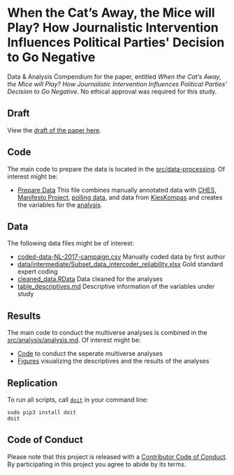 # When the Cat’s Away, the Mice will Play? How Journalistic Intervention Influences Political Parties' Decision to Go Negative

Data &amp; Analysis Compendium for the paper, entitled _When the Cat’s Away, the Mice will Play? How Journalistic Intervention Influences Political Parties' Decision to Go Negative_. 
No ethical approval was required for this study.

## Draft
View the [draft of the paper here](report/draft.pdf).

## Code
The main code to prepare the data is located in the [src/data-processing](src/data-processing/). 
Of interest might be:

* [Prepare Data](src/data-processing/prep_data.md) This file combines manually annotated data with [CHES](https://www.chesdata.eu/), [Manifesto Project](https://manifesto-project.wzb.eu/), [polling data](https://nl.wikipedia.org/wiki/Tweede_Kamerverkiezingen_2017/Peilingen), and data from [KiesKompas](https://www.kieskompas.nl/en/) and creates the variables for the [analysis](src/analysis/analysis.md).

## Data

The following data files might be of interest:

* [coded-data-NL-2017-campaign.csv](data/raw/coded-data-NL-2017-campaign.csv) Manually coded data by first author
* [data/intermediate/Subset_data_intercoder_reliability.xlsx](data/intermediate/data/intermediate/Subset_data_intercoder_reliability.xlsx) Gold standard expert coding 
* [cleaned_data.RData](data/intermediate/cleaned_data.RData) Data cleaned for the analyses
* [table_descriptives.md](report/figures/table_descriptives.md) Descriptive information of the variables under study

## Results

The main code to conduct the multiverse analyses is combined in the [src/analysis/analysis.md](src/analysis/analysis.md). 
Of interest might be:
* [Code](src/analysis/) to conduct the seperate multiverse analyses
* [Figures](report/figures) visualizing the descriptives and the results of the analyses 

## Replication 

To run all scripts, call [`doit`](https://github.com/ccs-amsterdam/ccs-compendium) in your command line:

```
sudo pip3 install doit
doit
```

## Code of Conduct

Please note that this project is released with a [Contributor Code of
Conduct](CODE_OF_CONDUCT.md). By participating in this project you agree to
abide by its terms.